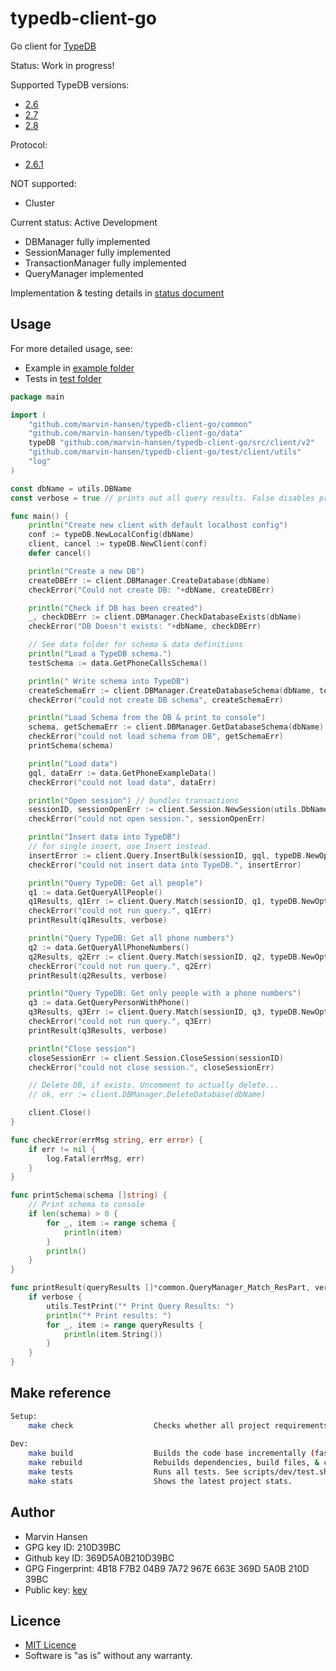 # typedb-client-go

Go client for [TypeDB](https://vaticle.com/typedb)

Status: Work in progress!

Supported TypeDB versions:
* [2.6](https://github.com/vaticle/typedb/releases/tag/2.6.4)
* [2.7](https://github.com/vaticle/typedb/releases/tag/2.7.1)
* [2.8](https://github.com/vaticle/typedb/releases/tag/2.8.1)

Protocol: 
* [2.6.1](https://github.com/vaticle/typedb-protocol/releases/tag/2.6.1)

NOT supported:
* Cluster

Current status: Active Development

* DBManager fully implemented
* SessionManager fully implemented
* TransactionManager fully implemented
* QueryManager implemented

Implementation & testing details in [status document](Status.md)

## Usage

For more detailed usage, see:

* Example in [example folder](example)
* Tests in [test folder](test/client)

```Go
package main

import (
	"github.com/marvin-hansen/typedb-client-go/common"
	"github.com/marvin-hansen/typedb-client-go/data"
	typeDB "github.com/marvin-hansen/typedb-client-go/src/client/v2"
	"github.com/marvin-hansen/typedb-client-go/test/client/utils"
	"log"
)

const dbName = utils.DBName
const verbose = true // prints out all query results. False disables printout

func main() {
	println("Create new client with default localhost config")
	conf := typeDB.NewLocalConfig(dbName)
	client, cancel := typeDB.NewClient(conf)
	defer cancel()

	println("Create a new DB")
	createDBErr := client.DBManager.CreateDatabase(dbName)
	checkError("Could not create DB: "+dbName, createDBErr)

	println("Check if DB has been created")
	_, checkDBErr := client.DBManager.CheckDatabaseExists(dbName)
	checkError("DB Doesn't exists: "+dbName, checkDBErr)

	// See data folder for schema & data definitions
	println("Load a TypeDB schema.")
	testSchema := data.GetPhoneCallsSchema()

	println(" Write schema into TypeDB")
	createSchemaErr := client.DBManager.CreateDatabaseSchema(dbName, testSchema)
	checkError("could not create DB schema", createSchemaErr)

	println("Load Schema from the DB & print to console")
	schema, getSchemaErr := client.DBManager.GetDatabaseSchema(dbName)
	checkError("could not load schema from DB", getSchemaErr)
	printSchema(schema)

	println("Load data")
	gql, dataErr := data.GetPhoneExampleData()
	checkError("could not load data", dataErr)

	println("Open session") // bundles transactions
	sessionID, sessionOpenErr := client.Session.NewSession(utils.DbName, common.Session_DATA)
	checkError("could not open session.", sessionOpenErr)

	println("Insert data into TypeDB")
	// for single insert, use Insert instead.
	insertError := client.Query.InsertBulk(sessionID, gql, typeDB.NewOptions())
	checkError("could not insert data into TypeDB.", insertError)

	println("Query TypeDB: Get all people")
	q1 := data.GetQueryAllPeople()
	q1Results, q1Err := client.Query.Match(sessionID, q1, typeDB.NewOptions())
	checkError("could not run query.", q1Err)
	printResult(q1Results, verbose)

	println("Query TypeDB: Get all phone numbers")
	q2 := data.GetQueryAllPhoneNumbers()
	q2Results, q2Err := client.Query.Match(sessionID, q2, typeDB.NewOptions())
	checkError("could not run query.", q2Err)
	printResult(q2Results, verbose)

	println("Query TypeDB: Get only people with a phone numbers")
	q3 := data.GetQueryPersonWithPhone()
	q3Results, q3Err := client.Query.Match(sessionID, q3, typeDB.NewOptions())
	checkError("could not run query.", q3Err)
	printResult(q3Results, verbose)

	println("Close session")
	closeSessionErr := client.Session.CloseSession(sessionID)
	checkError("could not close session.", closeSessionErr)

	// Delete DB, if exists. Uncomment to actually delete...
	// ok, err := client.DBManager.DeleteDatabase(dbName)

	client.Close()
}

func checkError(errMsg string, err error) {
	if err != nil {
		log.Fatal(errMsg, err)
	}
}

func printSchema(schema []string) {
	// Print schema to console
	if len(schema) > 0 {
		for _, item := range schema {
			println(item)
		}
		println()
	}
}

func printResult(queryResults []*common.QueryManager_Match_ResPart, verbose bool) {
	if verbose {
		utils.TestPrint("* Print Query Results: ")
		println("* Print results: ")
		for _, item := range queryResults {
			println(item.String())
		}
	}
}

```

## Make reference

```bash 
Setup: 
    make check                  Checks whether all project requirements are present.
     
Dev: 
    make build                  Builds the code base incrementally (fast).
    make rebuild                Rebuilds dependencies, build files, & code base (slow). Use after go mod changes.
    make tests                  Runs all tests. See scripts/dev/test.sh for details.
    make stats                  Shows the latest project stats. 
```

## Author

* Marvin Hansen 
* GPG key ID: 210D39BC
* Github key ID: 369D5A0B210D39BC
* GPG Fingerprint: 4B18 F7B2 04B9 7A72 967E  663E 369D 5A0B 210D 39BC 
* Public key: [key](pubkey.txt)

## Licence 

* [MIT Licence](LICENSE)
* Software is "as is" without any warranty. 
